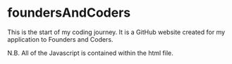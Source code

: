 # foundersAndCoders

This is the start of my coding journey. It is a GitHub website created for my application to Founders and Coders. 

N.B. All of the Javascript is contained within the html file.
